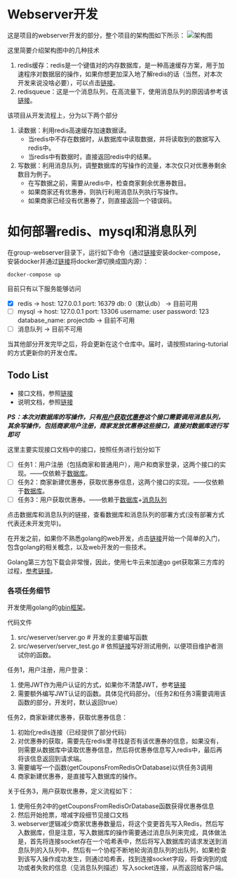 # Webserver开发
这是项目的webserver开发的部分，整个项目的架构图如下所示：
![架构图](image/architecture.jpg)

这里简要介绍架构图中的几种技术
1. redis缓存：redis是一个键值对的内存数据库，是一种高速缓存方案，用于加速程序对数据层的操作，如果你想更加深入地了解redis的话（当然，对本次开发来说没啥必要），可以点击[链接](https://redis.io/topics/data-types-intro)。
2. redisqueue：这是一个消息队列，在高流量下，使用消息队列的原因请参考该[链接](https://zhuanlan.zhihu.com/p/53602080)。

该项目从开发流程上，分为以下两个部分
1. 读数据：利用redis高速缓存加速数据读。
    - 当redis中不存在数据时，从数据库中读取数据，并将读取到的数据写入redis中。
    - 当redis中有数据时，直接返回redis中的结果。
2. 写数据：利用消息队列，调整数据库的写操作的流量，本次仅只对优惠券剩余数目为例子。
    - 在写数据之前，需要从redis中，检查商家剩余优惠券数目。
    - 如果商家还有优惠券，则执行利用消息队列执行写操作。
    - 如果商家已经没有优惠券了，则直接返回一个错误码。

# 如何部署redis、mysql和消息队列
在group-webserver目录下，运行如下命令（通过[链接](https://stackoverflow.com/questions/36685980/docker-is-installed-but-docker-compose-is-not-why)安装docker-compose，安装docker并通过[链接](https://blog.csdn.net/whatday/article/details/86770609)将docker源切换成国内源）：
```
docker-compose up
```
目前只有以下服务能够访问
- [x] redis -> host: 127.0.0.1 port: 16379 db: 0（默认db） -> 目前可用
- [ ] mysql -> host: 127.0.0.1 port: 13306 username: user password: 123 database_name: projectdb -> 目前不可用
- [ ] 消息队列 -> 目前不可用

当其他部分开发完毕之后，将会更新在这个仓库中。届时，请按照staring-tutorial的方式更新你的开发仓库。

## Todo List
- 接口文档，参照[链接](https://www.eolinker.com/#/share/index?shareCode=1P4kre)
- 说明文档，参照[链接](https://shimo.im/docs/9vtcTDHJDYQr8xVp/read)

***PS：本次对数据库的写操作，只有<u>用户获取优惠券</u>这个接口需要调用消息队列，其余写操作，包括商家用户注册，商家发放优惠券这些接口，直接对数据库进行写即可***

这里主要实现接口文档中的接口，按照任务进行划分如下
- [ ] 任务1：用户注册（包括商家和普通用户），用户和商家登录，这两个接口的实现。——仅依赖于[数据库](https://github.com/2019-sysu-group-project/project-database)。
- [ ] 任务2：商家新建优惠券，获取优惠券信息，这两个接口的实现。——仅依赖于[数据库](https://github.com/2019-sysu-group-project/project-database)。
- [ ] 任务3：用户获取优惠券。——依赖于[数据库](https://github.com/2019-sysu-group-project/project-database)+[消息队列](https://github.com/2019-sysu-group-project/message-queue)

点击数据库和消息队列的链接，查看数据库和消息队列的部署方式(没有部署方式代表还未开发完毕)。

在开发之前，如果你不熟悉golang的web开发，点击[链接](https://github.com/astaxie/build-web-application-with-golang)开始一个简单的入门，包含golang的相关概念，以及web开发的一些技术。

Golang第三方包下载会非常慢，因此，使用七牛云来加速go get获取第三方库的过程，[参考链接](https://github.com/goproxy/goproxy.cn)。


### 各项任务细节
开发使用golang的[gbin框架](https://github.com/gin-gonic/gin)。

代码文件
1. src/weserver/server.go # 开发的主要编写函数
2. src/weserver/server_test.go # 依照[链接](https://github.com/gin-gonic/gin#testing)写好测试用例，以便项目维护者测试你的函数。

任务1，用户注册，用户登录：
1. 使用JWT作为用户认证的方式，如果你不清楚JWT，参考[链接](http://www.ruanyifeng.com/blog/2018/07/json_web_token-tutorial.html)
2. 需要额外编写JWT认证的函数。具体见代码部分。（任务2和任务3需要调用该函数的部分，开发时，默认返回true）

任务2，商家新建优惠券，获取优惠券信息：
1. 初始化redis连接（已经提供了部分代码）
1. 对优惠券的获取，需要先在redis里寻找是否有该优惠券的信息，如果没有，则需要从数据库中读取优惠券信息，然后将优惠券信息写入redis中，最后再将该信息返回到请求端。
2. 需要编写一个函数(getCouponsFromRedisOrDatabase)以供任务3调用
3. 商家新建优惠券，是直接写入数据库的操作。

关于任务3，用户获取优惠券，定义流程如下：
1. 使用任务2中的getCouponsFromRedisOrDatabase函数获得优惠券信息
2. 然后开始抢票，增减字段细节见接口文档
3. webserver逻辑减少商家优惠券数量后，将这个变更首先写入Redis，然后写入数据库，但是注意，写入数据库的操作需要通过消息队列来完成，具体做法是，首先将连接socket存在一个哈希表中，然后将写入数据库的请求发送到消息队列的入队列中，然后有一个协程不断地轮询消息队列的出队列，如果检查到该写入操作成功发生，则通过哈希表，找到连接socket字段，将查询到的成功或者失败的信息（见消息队列描述）写入socket连接，从而返回给客户端。
